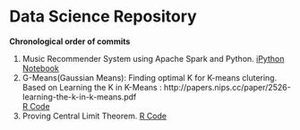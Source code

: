 # Data Science Repository
<b>Chronological order of commits</b>
<ol>
<li>Music Recommender System using Apache Spark and Python. <a href="https://github.com/shahrajat/Data-Science/tree/master/music-recommender">iPython Notebook</a></li>
<li>G-Means(Gaussian Means): Finding optimal K for K-means clutering.<br/>
Based on Learning the K in K-Means : http://papers.nips.cc/paper/2526-learning-the-k-in-k-means.pdf <br/>
<a href="https://github.com/shahrajat/Data-Science/blob/master/gmeans.r">R Code</a>
</li>
<li>Proving Central Limit Theorem. <a href="https://github.com/shahrajat/Data-Science/blob/master/CLT.r">R Code</a></li>
</ol>

